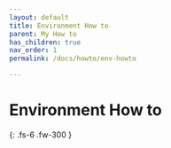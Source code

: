 ```yaml
---
layout: default
title: Environment How to
parent: My How to
has_children: true
nav_order: 1
permalink: /docs/howto/env-howto

---
```


# Environment How to
{: .fs-6 .fw-300 }

